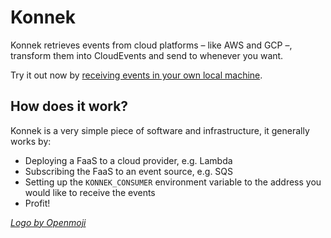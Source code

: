 # Konnek
Konnek retrieves events from cloud platforms – like AWS and GCP –, transform them into CloudEvents and send to whenever you want.

Try it out now by [receiving events in your own local machine](getting-started/setting-up-local-consumer.md).

## How does it work?
Konnek is a very simple piece of software and infrastructure, it generally works by:
- Deploying a FaaS to a cloud provider, e.g. Lambda
- Subscribing the FaaS to an event source, e.g. SQS
- Setting up the `KONNEK_CONSUMER` environment variable to the address you would like to receive the events
- Profit!

_[Logo by Openmoji](https://openmoji.org/library/#emoji=23E9)_